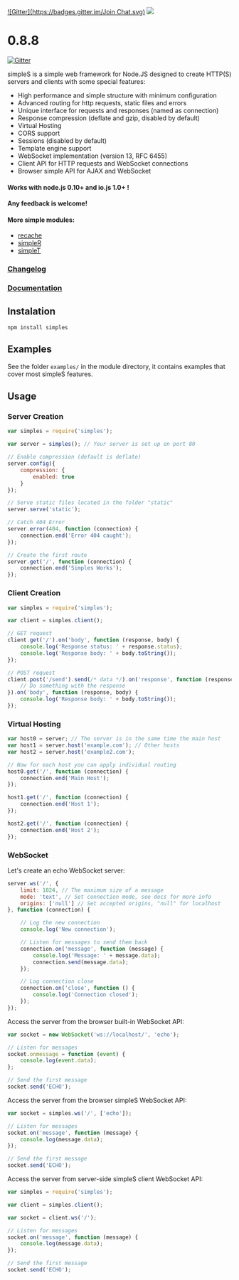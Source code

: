 [![Gitter](https://badges.gitter.im/Join Chat.svg)](https://gitter.im/micnic/simpleS?utm_source=badge&utm_medium=badge&utm_campaign=pr-badge)
<img src="https://raw.github.com/micnic/simpleS/master/logo.png"/>

# 0.8.8

[![Gitter](https://badges.gitter.im/simples.png)](https://gitter.im/micnic/simpleS)

simpleS is a simple web framework for Node.JS designed to create HTTP(S) servers and clients with some special features:

- High performance and simple structure with minimum configuration
- Advanced routing for http requests, static files and errors
- Unique interface for requests and responses (named as connection)
- Response compression (deflate and gzip, disabled by default)
- Virtual Hosting
- CORS support
- Sessions (disabled by default)
- Template engine support
- WebSocket implementation (version 13, RFC 6455)
- Client API for HTTP requests and WebSocket connections
- Browser simple API for AJAX and WebSocket

#### Works with node.js 0.10+ and io.js 1.0+ !
#### Any feedback is welcome!

#### More simple modules:
- [recache](https://www.npmjs.com/package/recache)
- [simpleR](https://www.npmjs.com/package/simpler)
- [simpleT](https://www.npmjs.com/package/simplet)

### [Changelog](https://github.com/micnic/simpleS/wiki/Changelog)
### [Documentation](https://github.com/micnic/simpleS/wiki/Documentation)

## Instalation

    npm install simples

## Examples

See the folder `examples/` in the module directory, it contains examples that cover most simpleS features.

## Usage

### Server Creation

```js
var simples = require('simples');

var server = simples(); // Your server is set up on port 80

// Enable compression (default is deflate)
server.config({
    compression: {
        enabled: true
    }
});

// Serve static files located in the folder "static"
server.serve('static');

// Catch 404 Error
server.error(404, function (connection) {
    connection.end('Error 404 caught');
});

// Create the first route
server.get('/', function (connection) {
    connection.end('Simples Works');
});
```

### Client Creation

```js
var simples = require('simples');

var client = simples.client();

// GET request
client.get('/').on('body', function (response, body) {
    console.log('Response status: ' + response.status);
    console.log('Response body: ' + body.toString());
});

// POST request
client.post('/send').send(/* data */).on('response', function (response) {
    // Do something with the response
}).on('body', function (response, body) {
    console.log('Response body: ' + body.toString());
});
```

### Virtual Hosting

```js
var host0 = server; // The server is in the same time the main host
var host1 = server.host('example.com'); // Other hosts
var host2 = server.host('example2.com');

// Now for each host you can apply individual routing
host0.get('/', function (connection) {
    connection.end('Main Host');
});

host1.get('/', function (connection) {
    connection.end('Host 1');
});

host2.get('/', function (connection) {
    connection.end('Host 2');
});
```

### WebSocket

Let's create an echo WebSocket server:

```js
server.ws('/', {
    limit: 1024, // The maximum size of a message
    mode: 'text', // Set connection mode, see docs for more info
    origins: ['null'] // Set accepted origins, "null" for localhost
}, function (connection) {

    // Log the new connection
    console.log('New connection');

    // Listen for messages to send them back
    connection.on('message', function (message) {
        console.log('Message: ' + message.data);
        connection.send(message.data);
    });

    // Log connection close
    connection.on('close', function () {
        console.log('Connection closed');
    });
});
```

Access the server from the browser built-in WebSocket API:

```js
var socket = new WebSocket('ws://localhost/', 'echo');

// Listen for messages
socket.onmessage = function (event) {
    console.log(event.data);
};

// Send the first message
socket.send('ECHO');
```

Access the server from the browser simpleS WebSocket API:

```js
var socket = simples.ws('/', ['echo']);

// Listen for messages
socket.on('message', function (message) {
    console.log(message.data);
});

// Send the first message
socket.send('ECHO');
```

Access the server from server-side simpleS client WebSocket API:

```js
var simples = require('simples');

var client = simples.client();

var socket = client.ws('/');

// Listen for messages
socket.on('message', function (message) {
    console.log(message.data);
});

// Send the first message
socket.send('ECHO');
```